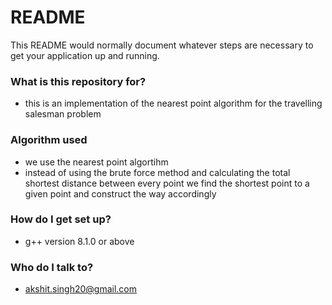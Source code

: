 # README #

This README would normally document whatever steps are necessary to get your application up and running.

### What is this repository for? ###
* this is an implementation of the nearest point algorithm for the travelling salesman problem 
### Algorithm used ###
* we use the nearest point algortihm 
* instead of using the brute force method and calculating the total shortest distance between every point we find the shortest point to a given point and construct the way accordingly
### How do I get set up? ###
* g++ version 8.1.0 or above 


### Who do I talk to? ###

* akshit.singh20@gmail.com